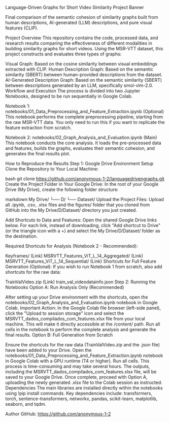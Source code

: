 Language-Driven Graphs for Short Video Similarity
Project Banner

Final comparison of the semantic cohesion of similarity graphs built from human descriptions, AI-generated (LLM) descriptions, and pure visual features (CLIP).

Project Overview
This repository contains the code, processed data, and research results comparing the effectiveness of different modalities in building similarity graphs for short videos. Using the MSR-VTT dataset, this project constructs and evaluates three types of graphs:

Visual Graph: Based on the cosine similarity between visual embeddings extracted with CLIP.
Human Description Graph: Based on the semantic similarity (SBERT) between human-provided descriptions from the dataset.
AI-Generated Description Graph: Based on the semantic similarity (SBERT) between descriptions generated by an LLM, specifically smol-vlm-2.0.
Workflow and Execution
The process is divided into two Jupyter Notebooks, designed to be run sequentially in Google Colab.

Notebook 1: notebooks/01_Data_Preprocessing_and_Feature_Extraction.ipynb (Optional)
    This notebook performs the complete preprocessing pipeline, starting from the raw MSR-VTT data. You only need to run this if you want to replicate the feature extraction from scratch.

Notebook 2: notebooks/02_Graph_Analysis_and_Evaluation.ipynb (Main)
    This notebook conducts the core analysis. It loads the pre-processed data and features, builds the graphs, evaluates their semantic cohesion, and generates the final results plot.

How to Reproduce the Results
Step 1: Google Drive Environment Setup
Clone the Repository to Your Local Machine:

bash
git clone https://github.com/anonymous-1-2/languagedrivengraphs.git
Create the Project Folder in Your Google Drive:
In the root of your Google Drive (My Drive), create the following folder structure:

markdown
My Drive/
└── D/
    └── Dataset/
Upload the Project Files:
Upload all .ipynb, .csv, .xlsx files and the figures/ folder that you cloned from GitHub into the My Drive/D/Dataset/ directory you just created.

Add Shortcuts to Data and Features:
Open the shared Google Drive links below. For each link, instead of downloading, click "Add shortcut to Drive" (or the triangle icon with a +) and select the My Drive/D/Dataset/ folder as the destination.

Required Shortcuts for Analysis (Notebook 2 - Recommended):

Keyframes/ (Link)
MSRVTT_Features_ViT_L_14_Aggregated/ (Link)
MSRVTT_Features_ViT_L_14_Sequential/ (Link)
Shortcuts for Full Feature Generation (Optional):
If you wish to run Notebook 1 from scratch, also add shortcuts for the raw data:

TrainValVideo.zip (Link)
train_val_videodatainfo.json
Step 2: Running the Notebooks
Option A: Run Analysis Only (Recommended)

After setting up your Drive environment with the shortcuts, open the notebooks/02_Graph_Analysis_and_Evaluation.ipynb notebook in Google Colab.
Important Action: In the Google Colab file browser (left-side panel), click the "Upload to session storage" icon and select the MSRVTT_dados_compilados_com_features.xlsx file from your local machine. This will make it directly accessible at the /content/ path.
Run all cells in the notebook to perform the complete analysis and generate the final results.
Option B: Full Generation from Scratch

Ensure the shortcuts for the raw data (TrainValVideo.zip and the .json file) have been added to your Drive.
Open the notebooks/01_Data_Preprocessing_and_Feature_Extraction.ipynb notebook in Google Colab with a GPU runtime (T4 or higher).
Run all cells. This process is time-consuming and may take several hours. The outputs, including the MSRVTT_dados_compilados_com_features.xlsx file, will be saved to your Google Drive.
Once complete, proceed with Option A, uploading the newly generated .xlsx file to the Colab session as instructed.
Dependencies
The main libraries are installed directly within the notebooks using !pip install commands. Key dependencies include: transformers, torch, sentence-transformers, networkx, pandas, scikit-learn, matplotlib, seaborn, and tqdm.

Author
GitHub: https://github.com/anonymous-1-2